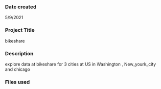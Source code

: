 
### Date created
5/9/2021

### Project Title

bikeshare

### Description

explore data at bikeshare for 3 cities at US in Washington , New_yourk_city and chicago 

### Files used




